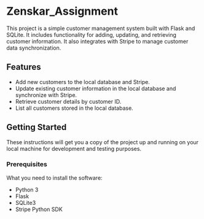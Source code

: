 # Zenskar_Assignment

This project is a simple customer management system built with Flask and SQLite. It includes functionality for adding, updating, and retrieving customer information. It also integrates with Stripe to manage customer data synchronization.

## Features

- Add new customers to the local database and Stripe.
- Update existing customer information in the local database and synchronize with Stripe.
- Retrieve customer details by customer ID.
- List all customers stored in the local database.

## Getting Started

These instructions will get you a copy of the project up and running on your local machine for development and testing purposes.

### Prerequisites

What you need to install the software:

- Python 3
- Flask
- SQLite3
- Stripe Python SDK
